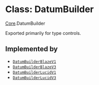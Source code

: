 # Class: DatumBuilder

[Core](../modules/Core.md).DatumBuilder

Exported primarily for type controls.

## Implemented by

- [`DatumBuilderBlazeV1`](Blaze.DatumBuilderBlazeV1.md)
- [`DatumBuilderBlazeV3`](Blaze.DatumBuilderBlazeV3.md)
- [`DatumBuilderLucidV1`](Lucid.DatumBuilderLucidV1.md)
- [`DatumBuilderLucidV3`](Lucid.DatumBuilderLucidV3.md)
